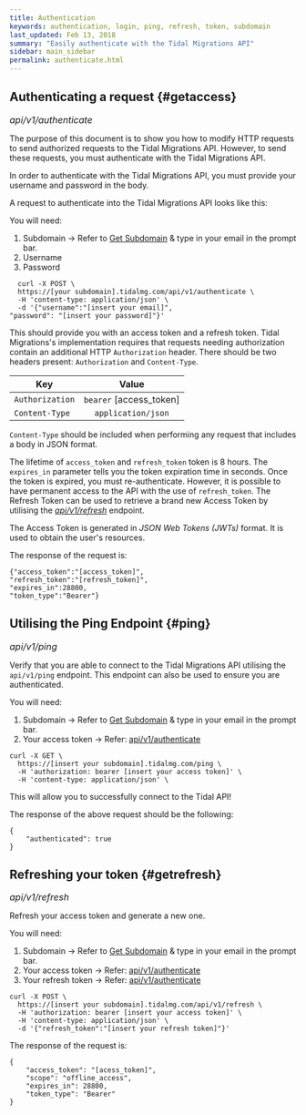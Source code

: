 ```yaml
---
title: Authentication
keywords: authentication, login, ping, refresh, token, subdomain
last_updated: Feb 13, 2018
summary: "Easily authenticate with the Tidal Migrations API"
sidebar: main_sidebar
permalink: authenticate.html
---
```


## Authenticating a request {#getaccess}
<font size="3"> <i> api/v1/authenticate </i> </font> <br>


The purpose of this document is to show you how to modify HTTP requests
to send authorized requests to the Tidal Migrations API.
However, to send these requests, you must authenticate with the Tidal Migrations
API.

In order to authenticate with the Tidal Migrations API, you must provide your
username and password in the body.

A request to authenticate into the Tidal Migrations API looks like this:

You will need:

1. Subdomain -> Refer to [Get Subdomain](https://app.tidalmg.com/?login) & type in your email in the prompt bar.
2. Username
3. Password

```
  curl -X POST \
  https://[your subdomain].tidalmg.com/api/v1/authenticate \
  -H 'content-type: application/json' \
  -d '{"username":"[insert your email]",
"password": "[insert your password]"}'

```


This should provide you with an access token and a refresh token. Tidal Migrations's implementation
requires that requests needing authorization contain an additional HTTP `Authorization`
header. There should be two headers present: `Authorization` and `Content-Type`.


| Key                 | Value                  | 
| --------------------|:----------------------:|
| `Authorization`     | `bearer` [access_token]|
| `Content-Type`      | `application/json`     |


`Content-Type` should be included when performing any request that includes a body in JSON format.

The lifetime of `access_token` and `refresh_token` token is 8 hours. The `expires_in` parameter tells you the token expiration time in seconds.
Once the token is expired, you must re-authenticate. However, it is possible to have permanent access to the API with the use of `refresh_token`.
The Refresh Token can be used to retrieve a brand new Access Token by utilising the [*api/v1/refresh*](#getrefresh) endpoint. 

The Access Token is generated in *JSON Web Tokens (JWTs)* format. It is used to obtain the user's resources.

The response of the request is:

```
{"access_token":"[access_token]",
"refresh_token":"[refresh_token]",
"expires_in":28800,
"token_type":"Bearer"}
```

## Utilising the Ping Endpoint {#ping}
<font size="3"> <i> api/v1/ping </i> </font> <br>

Verify that you are able to connect to the Tidal Migrations API utilising the `api/v1/ping` endpoint.
This endpoint can also be used to ensure you are authenticated.

You will need:

1. Subdomain -> Refer to [Get Subdomain](https://app.tidalmg.com/?login) & type in your email in the prompt bar.
2. Your access token -> Refer: [api/v1/authenticate](#getaccess)

```
curl -X GET \
  https://[insert your subdomain].tidalmg.com/ping \
  -H 'authorization: bearer [insert your access token]' \
  -H 'content-type: application/json' \
```

This will allow you to successfully connect to the Tidal API!

The response of the above request should be the following:

```
{
    "authenticated": true
}
```


## Refreshing your token {#getrefresh}
<font size="3"> <i> api/v1/refresh </i> </font> <br> 

Refresh your access token and generate a new one.

You will need:

1. Subdomain -> Refer to [Get Subdomain](https://app.tidalmg.com/?login) & type in your email in the prompt bar.
2. Your access token -> Refer: [api/v1/authenticate](#getaccess)
3. Your refresh token -> Refer: [api/v1/authenticate](#getaccess)

```
curl -X POST \
  https://[insert your subdomain].tidalmg.com/api/v1/refresh \
  -H 'authorization: bearer [insert your access token]' \
  -H 'content-type: application/json' \
  -d '{"refresh_token":"[insert your refresh token]"}'
```

The response of the request is:

```
{
    "access_token": "[acess_token]",
    "scope": "offline_access",
    "expires_in": 28800,
    "token_type": "Bearer"
}
```
